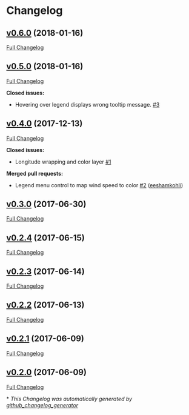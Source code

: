 # Changelog

## [v0.6.0](https://github.com/weacast/weacast-client/tree/v0.6.0) (2018-01-16)

[Full Changelog](https://github.com/weacast/weacast-client/compare/v0.5.0...v0.6.0)

## [v0.5.0](https://github.com/weacast/weacast-client/tree/v0.5.0) (2018-01-16)

[Full Changelog](https://github.com/weacast/weacast-client/compare/v0.4.0...v0.5.0)

**Closed issues:**

- Hovering over legend displays wrong tooltip message. [\#3](https://github.com/weacast/weacast-client/issues/3)

## [v0.4.0](https://github.com/weacast/weacast-client/tree/v0.4.0) (2017-12-13)

[Full Changelog](https://github.com/weacast/weacast-client/compare/v0.3.0...v0.4.0)

**Closed issues:**

- Longitude wrapping and color layer [\#1](https://github.com/weacast/weacast-client/issues/1)

**Merged pull requests:**

- Legend menu control to map wind speed to color [\#2](https://github.com/weacast/weacast-client/pull/2) ([eeshamkohli](https://github.com/eeshamkohli))

## [v0.3.0](https://github.com/weacast/weacast-client/tree/v0.3.0) (2017-06-30)

[Full Changelog](https://github.com/weacast/weacast-client/compare/v0.2.4...v0.3.0)

## [v0.2.4](https://github.com/weacast/weacast-client/tree/v0.2.4) (2017-06-15)

[Full Changelog](https://github.com/weacast/weacast-client/compare/v0.2.3...v0.2.4)

## [v0.2.3](https://github.com/weacast/weacast-client/tree/v0.2.3) (2017-06-14)

[Full Changelog](https://github.com/weacast/weacast-client/compare/v0.2.2...v0.2.3)

## [v0.2.2](https://github.com/weacast/weacast-client/tree/v0.2.2) (2017-06-13)

[Full Changelog](https://github.com/weacast/weacast-client/compare/v0.2.1...v0.2.2)

## [v0.2.1](https://github.com/weacast/weacast-client/tree/v0.2.1) (2017-06-09)

[Full Changelog](https://github.com/weacast/weacast-client/compare/v0.2.0...v0.2.1)

## [v0.2.0](https://github.com/weacast/weacast-client/tree/v0.2.0) (2017-06-09)

[Full Changelog](https://github.com/weacast/weacast-client/compare/652ddf8ad95dbeef649a67f20feec2eac4e5b016...v0.2.0)



\* *This Changelog was automatically generated by [github_changelog_generator](https://github.com/skywinder/Github-Changelog-Generator)*